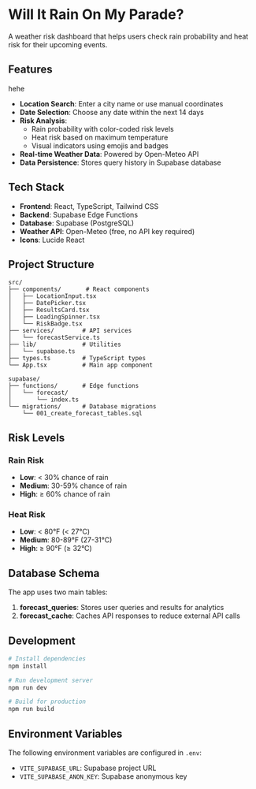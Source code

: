 # Will It Rain On My Parade?

A weather risk dashboard that helps users check rain probability and heat risk for their upcoming events.

## Features
hehe
- **Location Search**: Enter a city name or use manual coordinates
- **Date Selection**: Choose any date within the next 14 days
- **Risk Analysis**:
  - Rain probability with color-coded risk levels
  - Heat risk based on maximum temperature
  - Visual indicators using emojis and badges
- **Real-time Weather Data**: Powered by Open-Meteo API
- **Data Persistence**: Stores query history in Supabase database

## Tech Stack

- **Frontend**: React, TypeScript, Tailwind CSS
- **Backend**: Supabase Edge Functions
- **Database**: Supabase (PostgreSQL)
- **Weather API**: Open-Meteo (free, no API key required)
- **Icons**: Lucide React

## Project Structure

```
src/
├── components/       # React components
│   ├── LocationInput.tsx
│   ├── DatePicker.tsx
│   ├── ResultsCard.tsx
│   ├── LoadingSpinner.tsx
│   └── RiskBadge.tsx
├── services/        # API services
│   └── forecastService.ts
├── lib/             # Utilities
│   └── supabase.ts
├── types.ts         # TypeScript types
└── App.tsx          # Main app component

supabase/
├── functions/       # Edge functions
│   └── forecast/
│       └── index.ts
└── migrations/      # Database migrations
    └── 001_create_forecast_tables.sql
```

## Risk Levels

### Rain Risk
- **Low**: < 30% chance of rain
- **Medium**: 30-59% chance of rain
- **High**: ≥ 60% chance of rain

### Heat Risk
- **Low**: < 80°F (< 27°C)
- **Medium**: 80-89°F (27-31°C)
- **High**: ≥ 90°F (≥ 32°C)

## Database Schema

The app uses two main tables:

1. **forecast_queries**: Stores user queries and results for analytics
2. **forecast_cache**: Caches API responses to reduce external API calls

## Development

```bash
# Install dependencies
npm install

# Run development server
npm run dev

# Build for production
npm run build
```

## Environment Variables

The following environment variables are configured in `.env`:

- `VITE_SUPABASE_URL`: Supabase project URL
- `VITE_SUPABASE_ANON_KEY`: Supabase anonymous key
